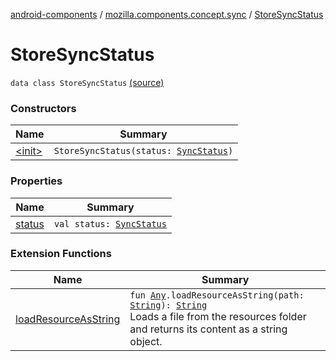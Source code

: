 [android-components](../../index.md) / [mozilla.components.concept.sync](../index.md) / [StoreSyncStatus](./index.md)

# StoreSyncStatus

`data class StoreSyncStatus` [(source)](https://github.com/mozilla-mobile/android-components/blob/master/components/concept/sync/src/main/java/mozilla/components/concept/sync/Sync.kt#L75)

### Constructors

| Name | Summary |
|---|---|
| [&lt;init&gt;](-init-.md) | `StoreSyncStatus(status: `[`SyncStatus`](../-sync-status/index.md)`)` |

### Properties

| Name | Summary |
|---|---|
| [status](status.md) | `val status: `[`SyncStatus`](../-sync-status/index.md) |

### Extension Functions

| Name | Summary |
|---|---|
| [loadResourceAsString](../../mozilla.components.support.test.file/kotlin.-any/load-resource-as-string.md) | `fun `[`Any`](https://kotlinlang.org/api/latest/jvm/stdlib/kotlin/-any/index.html)`.loadResourceAsString(path: `[`String`](https://kotlinlang.org/api/latest/jvm/stdlib/kotlin/-string/index.html)`): `[`String`](https://kotlinlang.org/api/latest/jvm/stdlib/kotlin/-string/index.html)<br>Loads a file from the resources folder and returns its content as a string object. |
